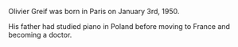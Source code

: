 Olivier Greif was born in Paris on January 3rd, 1950.

His father had studied piano in Poland before moving to France and becoming a doctor.
